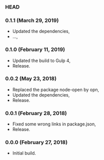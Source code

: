 ### HEAD

### 0.1.1 (March 29, 2019)

  * Updated the dependencies,
  * ...,


### 0.1.0 (February 11, 2019)

  * Updated the build to Gulp 4,
  * Release.


### 0.0.2 (May 23, 2018)

  * Replaced the package node-open by opn,
  * Updated the dependencies,
  * Release.


### 0.0.1 (February 28, 2018)

  * Fixed some wrong links in package.json,
  * Release.


### 0.0.0 (February 27, 2018)

  * Initial build.
